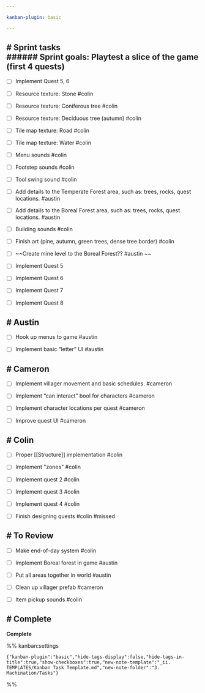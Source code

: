 ```yaml
---

kanban-plugin: basic

---
```


## # Sprint tasks<br>###### Sprint goals: Playtest a slice of the game (first 4 quests)

- [ ] Implement Quest 5, 6
- [ ] Resource texture: Stone #colin
- [ ] Resource texture: Coniferous tree #colin
- [ ] Resource texture: Deciduous tree (autumn) #colin
- [ ] Tile map texture: Road #colin
- [ ] Tile map texture: Water #colin
- [ ] Menu sounds #colin
- [ ] Footstep sounds #colin
- [ ] Tool swing sound #colin
- [ ] Add details to the Temperate Forest area, such as: trees, rocks, quest locations. #austin
- [ ] Add details to the Boreal Forest area, such as: trees, rocks, quest locations. #austin
- [ ] Building sounds #colin
- [ ] Finish art (pine, autumn, green trees, dense tree border) #colin
- [ ] ~~Create mine level to the Boreal Forest?? #austin ~~
- [ ] Implement Quest 5
- [ ] Implement Quest 6
- [ ] Implement Quest 7
- [ ] Implement Quest 8


## # Austin

- [ ] Hook up menus to game #austin
- [ ] Implement basic “letter” UI #austin


## # Cameron

- [ ] Implement villager movement and basic schedules. #cameron
- [ ] Implement “can interact” bool for characters #cameron
- [ ] Implement character locations per quest #cameron
- [ ] Improve quest UI #cameron


## # Colin

- [ ] Proper [[Structure]] implementation #colin
- [ ] Implement "zones" #colin
- [ ] Implement quest 2 #colin
- [ ] Implement quest 3 #colin
- [ ] Implement quest 4 #colin
- [ ] Finish designing quests #colin #missed


## # To Review

- [ ] Make end-of-day system #colin
- [ ] Implement Boreal forest in game #austin
- [ ] Put all areas together in world #austin
- [ ] Clean up villager prefab #cameron
- [ ] Item pickup sounds #colin


## # Complete

**Complete**




%% kanban:settings
```
{"kanban-plugin":"basic","hide-tags-display":false,"hide-tags-in-title":true,"show-checkboxes":true,"new-note-template":"_ii. TEMPLATES/Kanban Task Template.md","new-note-folder":"3. Machination/Tasks"}
```
%%